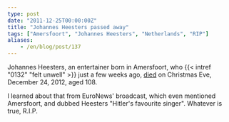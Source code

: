 ```yaml
---
type: post
date: "2011-12-25T00:00:00Z"
title: "Johannes Heesters passed away"
tags: ["Amersfoort", "Johannes Heesters", "Netherlands", "RIP"]
aliases:
    - /en/blog/post/137
---
```


Johannes Heesters, an entertainer born in Amersfoort, who {{< intref "0132" "felt unwell" >}} just a few weeks ago, [died](http://www.washingtonpost.com/world/europe/entertainer-heesters-dies-at-age-108-after-long-career-started-in-nazi-germany/2011/12/24/gIQA8ITkFP_story.html) on Christmas Eve, December 24, 2012, aged 108.

<!--more-->

I learned about that from EuroNews' broadcast, which even mentioned Amersfoort, and dubbed Heesters "Hitler's favourite singer". Whatever is true, R.I.P.
